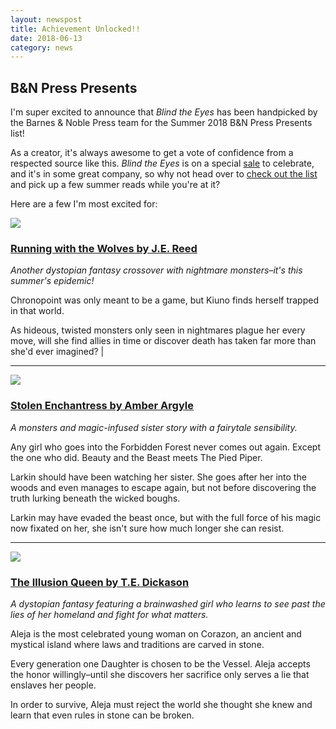 ```yaml
---
layout: newspost
title: Achievement Unlocked!!
date: 2018-06-13
category: news
---
```


## B&N Press Presents

I'm super excited to announce that *Blind the Eyes* has been handpicked by the Barnes & Noble Press team for the Summer 2018 B&N Press Presents list!

As a creator, it's always awesome to get a vote of confidence from a respected source like this. *Blind the Eyes* is on a special [sale](http://books2read.com/blindtheeyes) to celebrate, and it's in some great company, so why not head over to [check out the list](https://www.barnesandnoble.com/b/bn-press-presents/teens/_/N-rf4Z19r4) and pick up a few summer reads while you're at it?

Here are a few I'm most excited for:

![](https://prodimage.images-bn.com/pimages/2940159099181_p0_v1_s550x406.jpg)

### [Running with the Wolves by J.E. Reed](https://www.barnesandnoble.com/w/running-with-the-wolves-je-reed/1128523240?ean=2940159099181)

*Another dystopian fantasy crossover with nightmare monsters–it's this summer's epidemic!* 

Chronopoint was only meant to be a game, but Kiuno finds herself trapped in that world. 

As hideous, twisted monsters only seen in nightmares plague her every move, will she find allies in time or discover death has taken far more than she'd ever imagined? |

---

![](https://prodimage.images-bn.com/pimages/2940159091659_p0_v1_s550x406.jpg)

### [Stolen Enchantress by Amber Argyle](https://www.barnesandnoble.com/w/stolen-enchantress-amber-argyle/1128494806?ean=2940159091659)

*A monsters and magic-infused sister story with a fairytale sensibility.*

Any girl who goes into the Forbidden Forest never comes out again. Except the one who did. Beauty and the Beast meets The Pied Piper. 

Larkin should have been watching her sister. She goes after her into the woods and even manages to escape again, but not before discovering the truth lurking beneath the wicked boughs. 

Larkin may have evaded the beast once, but with the full force of his magic now fixated on her, she isn't sure how much longer she can resist.

---

![](https://prodimage.images-bn.com/pimages/2940162047667_p0_v1_s550x406.jpg)

### [The Illusion Queen by T.E. Dickason](https://www.barnesandnoble.com/w/the-illusion-queen-te-dickason/1128768887?ean=2940162047667)

*A dystopian fantasy featuring a brainwashed girl who learns to see past the lies of her homeland and fight for what matters.* 

Aleja is the most celebrated young woman on Corazon, an ancient and mystical island where laws and traditions are carved in stone. 

Every generation one Daughter is chosen to be the Vessel. Aleja accepts the honor willingly–until she discovers her sacrifice only serves a lie that enslaves her people. 

In order to survive, Aleja must reject the world she thought she knew and learn that even rules in stone can be broken.
